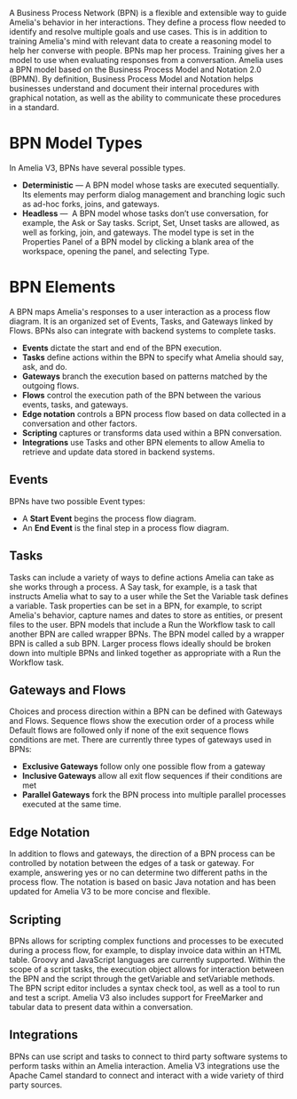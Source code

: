 A Business Process Network (BPN) is a flexible and extensible way to guide Amelia's behavior in her interactions. They define a process flow needed to identify and resolve multiple goals and use cases. This is in addition to training Amelia's mind with relevant data to create a reasoning model to help her converse with people. BPNs map her process. Training gives her a model to use when evaluating responses from a conversation.
Amelia uses a BPN model based on the Business Process Model and Notation 2.0 (BPMN). By definition, Business Process Model and Notation helps businesses understand and document their internal procedures with graphical notation, as well as the ability to communicate these procedures in a standard.
# BPN Model Types
In Amelia V3, BPNs have several possible types.
-   **Deterministic** — A BPN model whose tasks are executed sequentially. Its elements may perform dialog management and branching logic such as ad-hoc forks, joins, and gateways.
-   **Headless** —  A BPN model whose tasks don’t use conversation, for example, the Ask or Say tasks. Script, Set, Unset tasks are allowed, as well as forking, join, and gateways.
The model type is set in the Properties Panel of a BPN model by clicking a blank area of the workspace, opening the panel, and selecting Type.
# BPN Elements
A BPN maps Amelia's responses to a user interaction as a process flow diagram. It is an organized set of Events, Tasks, and Gateways linked by Flows. BPNs also can integrate with backend systems to complete tasks.
-   **Events** dictate the start and end of the BPN execution.
-   **Tasks** define actions within the BPN to specify what Amelia should say, ask, and do.
-   **Gateways** branch the execution based on patterns matched by the outgoing flows.
-   **Flows** control the execution path of the BPN between the various events, tasks, and gateways.
-   **Edge notation** controls a BPN process flow based on data collected in a conversation and other factors.
-   **Scripting** captures or transforms data used within a BPN conversation.
-   **Integrations** use Tasks and other BPN elements to allow Amelia to retrieve and update data stored in backend systems.
## Events
BPNs have two possible Event types:
-   A **Start Event** begins the process flow diagram.
-   An **End Event** is the final step in a process flow diagram.
## Tasks
Tasks can include a variety of ways to define actions Amelia can take as she works through a process. A Say task, for example, is a task that instructs Amelia what to say to a user while the Set the Variable task defines a variable. Task properties can be set in a BPN, for example, to script Amelia's behavior, capture names and dates to store as entities, or present files to the user.
BPN models that include a Run the Workflow task to call another BPN are called wrapper BPNs. The BPN model called by a wrapper BPN is called a sub BPN. Larger process flows ideally should be broken down into multiple BPNs and linked together as appropriate with a Run the Workflow task.
## Gateways and Flows
Choices and process direction within a BPN can be defined with Gateways and Flows. Sequence flows show the execution order of a process while Default flows are followed only if none of the exit sequence flows conditions are met. There are currently three types of gateways used in BPNs:
-   **Exclusive Gateways** follow only one possible flow from a gateway
-   **Inclusive Gateways** allow all exit flow sequences if their conditions are met
-   **Parallel Gateways** fork the BPN process into multiple parallel processes executed at the same time.
## Edge Notation
In addition to flows and gateways, the direction of a BPN process can be controlled by notation between the edges of a task or gateway. For example, answering yes or no can determine two different paths in the process flow. The notation is based on basic Java notation and has been updated for Amelia V3 to be more concise and flexible.
## Scripting
BPNs allows for scripting complex functions and processes to be executed during a process flow, for example, to display invoice data within an HTML table. Groovy and JavaScript languages are currently supported. Within the scope of a script tasks, the execution object allows for interaction between the BPN and the script through the getVariable and setVariable methods. The BPN script editor includes a syntax check tool, as well as a tool to run and test a script. Amelia V3 also includes support for FreeMarker and tabular data to present data within a conversation.
## Integrations
BPNs can use script and tasks to connect to third party software systems to perform tasks within an Amelia interaction. Amelia V3 integrations use the Apache Camel standard to connect and interact with a wide variety of third party sources.
